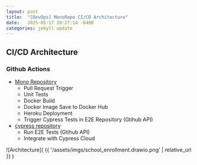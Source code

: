```yaml
---
layout: post
title:  "[DevOps] MonoRepo CI/CD Architecture"
date:   2025-05-17 20:27:14 -0400
categories: jekyll update
---
```


## CI/CD Architecture
### Github Actions
- [Mono Repository](https://github.com/JessySeo9955/school_angular_nest/actions)
	- Pull Request Trigger
	- Unit Tests
	- Docker Build
	- Docker Image Save to Docker Hub
	- Heroku Deployment
	- Trigger Cypress Tests in E2E Repository (Gtihub API)
- [cypress repository](https://github.com/JessySeo9955/cypress_automation/blob/main/.github/workflows/dispatch_cypress.yml)
	- Run E2E Tests  (Gtihub API)
	- Integrate with Cypress Cloud

![Architecture]( {{ '/assets/imgs/school_enrollment.drawio.png' | relative_url }} )